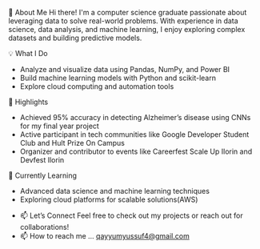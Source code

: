 🌟 About Me
  Hi there! I'm a computer science graduate passionate about leveraging data to solve real-world problems. With experience in data science, data analysis, and machine learning, I enjoy exploring complex datasets and building predictive models.

💡 What I Do
* Analyze and visualize data using Pandas, NumPy, and Power BI
* Build machine learning models with Python and scikit-learn
* Explore cloud computing and automation tools
  
🚀 Highlights
* Achieved 95% accuracy in detecting Alzheimer’s disease using CNNs for my final year project
* Active participant in tech communities like Google Developer Student Club and Hult Prize On Campus
* Organizer and contributor to events like Careerfest Scale Up Ilorin and Devfest Ilorin
  
🌱 Currently Learning
* Advanced data science and machine learning techniques
* Exploring cloud platforms for scalable solutions(AWS)

- 📫 Let’s Connect
Feel free to check out my projects or reach out for collaborations!
- 📫 How to reach me ... qayyumyussuf4@gmail.com

<!---
DataMaven1/DataMaven1 is a ✨ special ✨ repository because its `README.md` (this file) appears on your GitHub profile.
You can click the Preview link to take a look at your changes.
--->
